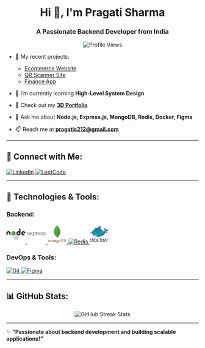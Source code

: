<h1 align="center">Hi 👋, I'm Pragati Sharma</h1>
<h3 align="center">A Passionate Backend Developer from India</h3>

<p align="center">
  <img src="https://komarev.com/ghpvc/?username=pragatisharma21&label=Profile%20views&color=0e75b6&style=flat" alt="Profile Views" />
</p>

- 🔭 My recent projects:  
  - [Ecommerce Website](https://the-script-squad-fe.vercel.app) 
  - [QR Scanner Site](https://nutriscan-frontend.vercel.app/)
  - [Finance App](https://finance-app-three-ashen.vercel.app/)  

- 🌱 I’m currently learning **High-Level System Design**  
- 👯 Check out my **[3D Portfolio](https://pragati-sharma.vercel.app/)**  
- 💬 Ask me about **Node.js, Express.js, MongoDB, Redis, Docker, Figma**  
- 📫 Reach me at **pragatis212@gmail.com**  

---

## 🔗 Connect with Me:

<p align="left">
  <a href="https://www.linkedin.com/in/pragati-sharma-45b8a3214" target="blank">
    <img align="center" src="https://raw.githubusercontent.com/rahuldkjain/github-profile-readme-generator/master/src/images/icons/Social/linked-in-alt.svg" alt="LinkedIn" height="30" width="40" />
  </a>
  <a href="https://leetcode.com/pragatisharma21/" target="blank">
    <img align="center" src="https://raw.githubusercontent.com/rahuldkjain/github-profile-readme-generator/master/src/images/icons/Social/leet-code.svg" alt="LeetCode" height="30" width="40" />
  </a>
</p>

---

## 🚀 Technologies & Tools:

### Backend:
<p align="left">
  <a href="https://nodejs.org" target="_blank">
    <img src="https://raw.githubusercontent.com/devicons/devicon/master/icons/nodejs/nodejs-original-wordmark.svg" alt="Node.js" width="50" height="50"/>
  </a>
  <a href="https://expressjs.com" target="_blank">
    <img src="https://raw.githubusercontent.com/devicons/devicon/master/icons/express/express-original-wordmark.svg" alt="Express.js" width="50" height="50"/>
  </a>
  <a href="https://www.mongodb.com/" target="_blank">
    <img src="https://raw.githubusercontent.com/devicons/devicon/master/icons/mongodb/mongodb-original-wordmark.svg" alt="MongoDB" width="50" height="50"/>
  </a>
  <a href="https://redis.io/" target="_blank">
    <img src="https://cdn.worldvectorlogo.com/logos/redis.svg" alt="Redis" width="50" height="50"/>
  </a>
  <a href="https://www.docker.com/" target="_blank">
    <img src="https://raw.githubusercontent.com/devicons/devicon/master/icons/docker/docker-original-wordmark.svg" alt="Docker" width="50" height="50"/>
  </a>
</p>

### DevOps & Tools:
<p align="left">
  <a href="https://git-scm.com/" target="_blank">
    <img src="https://www.vectorlogo.zone/logos/git-scm/git-scm-icon.svg" alt="Git" width="50" height="50"/>
  </a>
  <a href="https://www.figma.com/" target="_blank">
    <img src="https://www.vectorlogo.zone/logos/figma/figma-icon.svg" alt="Figma" width="50" height="50"/>
  </a>
</p>

---

## 📊 GitHub Stats:
<p align="center">
  <img src="https://github-readme-streak-stats.herokuapp.com/?user=pragatisharma21&theme=dark" alt="GitHub Streak Stats"/>
</p>

---

✨ **"Passionate about backend development and building scalable applications!"**
